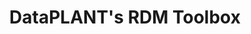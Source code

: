 ---
title: DataPLANT's RDM Toolbox
summary: Learn more about the tools provided by DataPLANT to support your RDM journey.
icon: tabler:tools
href: "/toolbox"
---